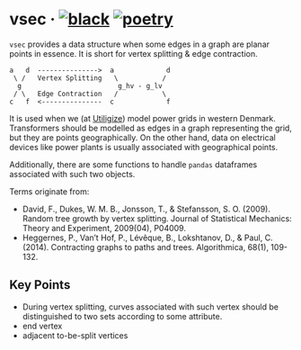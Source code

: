 # vsec &middot; [![black](https://img.shields.io/badge/code%20style-black-000000.svg)](https://github.com/psf/black) [![poetry](https://img.shields.io/badge/PyPM-poetry-5975aa)](https://python-poetry.org)

`vsec` provides a data structure when some edges in a graph are planar
points in essence. It is short for vertex splitting & edge contraction.

```
a   d  --------------->  a             d
 \ /   Vertex Splitting   \           /
  g                        g_hv - g_lv
 / \   Edge Contraction   /           \
c   f  <---------------  c             f
```

It is used when we (at [Utiligize](https://www.utiligize.com/)) model
power grids in western Denmark. Transformers should be modelled as edges
in a graph representing the grid, but they are points geographically. On
the other hand, data on electrical devices like power plants is usually
associated with geographical points.

Additionally, there are some functions to handle `pandas` dataframes associated
with such two objects.

Terms originate from:

- David, F., Dukes, W. M. B., Jonsson, T., & Stefansson, S. O. (2009). Random
  tree growth by vertex splitting. Journal of Statistical Mechanics: Theory and
  Experiment, 2009(04), P04009.
- Heggernes, P., Van’t Hof, P., Lévêque, B., Lokshtanov, D., & Paul, C. (2014).
  Contracting graphs to paths and trees. Algorithmica, 68(1), 109-132.

## Key Points

- During vertex splitting, curves associated with such vertex should be
  distinguished to two sets according to some attribute.
- end vertex
- adjacent to-be-split vertices
